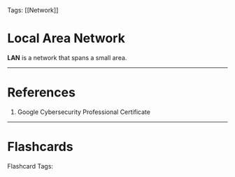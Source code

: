 Tags: [[Network]]
# Local Area Network

**LAN** is a network that spans a small area.

---
# References

1. Google Cybersecurity Professional Certificate

---
# Flashcards

Flashcard Tags: 
